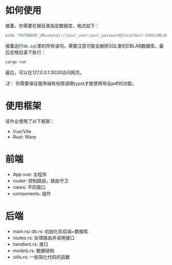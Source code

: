 # 如何使用

接着，你需要在根目录指定数据库，格式如下：
```bash
echo "DATABASE_URL=mysql://your_user:your_password@localhost:3306/DBLAB" > .env
```
接着运行`db.sql`里的所有语句，需要注意可能会删除SQL里的DBLAB数据库，最后在根目录下执行：
```bash
cargo run
```

最后，可以在127.0.0.1:3030访问网页。

*注*： 你需要保证服务端有权限调用typst才能使用导出pdf的功能。

# 使用框架

该作业使用了以下框架：
- Vue/Vite
- Rust: Warp

# 前端

- App.vue: 主程序
- router: 控制路由，路由守卫
- views: 不同窗口
- components: 组件

# 后端

- main.rs/ db.rs: 初始化前后端+数据库
- routes.rs: 处理路由并调用接口
- handlers.rs: 接口
- models.rs: 数据结构
- utils.rs: 一些简化代码的函数